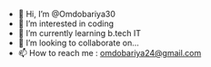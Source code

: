 - 👋 Hi, I’m @Omdobariya30
- 👀 I’m interested in coding
- 🌱 I’m currently learning b.tech IT
- 💞️ I’m looking to collaborate on...
- 📫 How to reach me : omdobariya24@gmail.com 

<!---
Omdobariya30/Omdobariya30 is a ✨ special ✨ repository because its `README.md` (this file) appears on your GitHub profile.
You can click the Preview link to take a look at your changes.
--->
